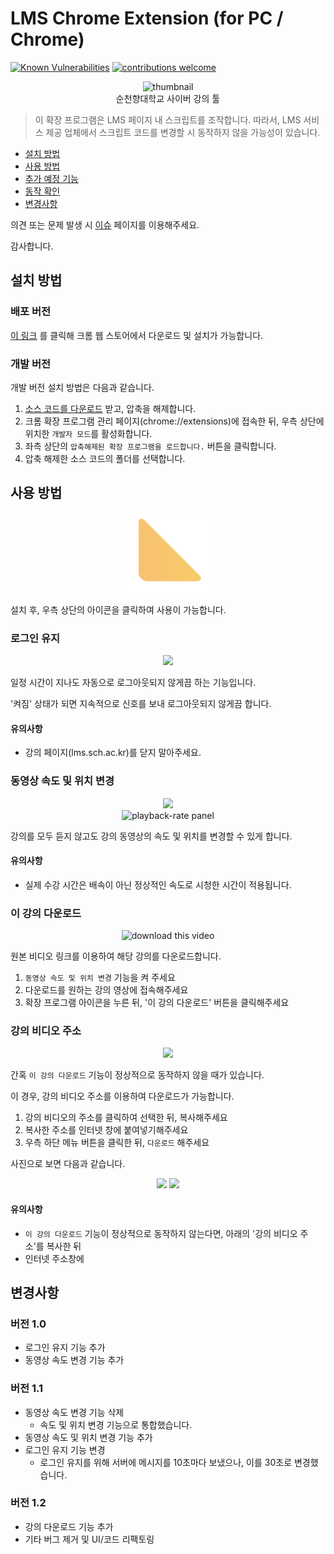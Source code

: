 # LMS Chrome Extension (for PC / Chrome)

[![Known Vulnerabilities](https://snyk.io/test/github/Gumball12/lmsplusplus/badge.svg?targetFile=package.json)](https://snyk.io/test/github/Gumball12/lmsplusplus?targetFile=package.json)
[![contributions welcome](https://img.shields.io/badge/contributions-welcome-brightgreen.svg?style=flat)](https://github.com/Gumball12/lmsplusplus/issues)

<p align="center">
  <img src="https://i.imgur.com/cGOcVlO.png" alt="thumbnail">
  <br>
  순천향대학교 사이버 강의 툴
</p>

> 이 확장 프로그램은 LMS 페이지 내 스크립트를 조작합니다. 따라서, LMS 서비스 제공 업체에서 스크립트 코드를 변경할 시 동작하지 않을 가능성이 있습니다.

* [설치 방법](#설치-방법)
* [사용 방법](#사용-방법)
* [추가 예정 기능](#추가-예정-기능)
* [동작 확인](#동작-확인)
* [변경사항](#변경사항)

의견 또는 문제 발생 시 [이슈](https://github.com/Gumball12/lms-playbackrate-extension/issues) 페이지를 이용해주세요.

감사합니다.

## 설치 방법

### 배포 버전

[이 링크](https://chrome.google.com/webstore/detail/lms%20%20/kdnnjmhhabnalhbpppkocnplmmebmobh) 를 클릭해 크롬 웹 스토어에서 다운로드 및 설치가 가능합니다.

### 개발 버전

개발 버전 설치 방법은 다음과 같습니다.

1. [소스 코드를 다운로드](https://github.com/Gumball12/lmsplusplus/archive/master.zip) 받고, 압축을 해제합니다.
1. 크롬 확장 프로그램 관리 페이지(chrome://extensions)에 접속한 뒤, 우측 상단에 위치한 `개발자 모드`를 활성화합니다.
1. 좌측 상단의 `압축해제된 확장 프로그램을 로드합니다.` 버튼을 클릭합니다.
1. 압축 해제한 소스 코드의 폴더를 선택합니다.

## 사용 방법

<p align="center">
  <img src="./images/favicon-128x128.png" alt="favicon">
</p>

설치 후, 우측 상단의 아이콘을 클릭하여 사용이 가능합니다.

### 로그인 유지

<p align="center">
  <img src="https://i.imgur.com/WzT0shn.png" height="220">
</p>

일정 시간이 지나도 자동으로 로그아웃되지 않게끔 하는 기능입니다.

'켜짐' 상태가 되면 지속적으로 신호를 보내 로그아웃되지 않게끔 합니다.

#### 유의사항

* 강의 페이지(lms.sch.ac.kr)를 닫지 말아주세요.

### 동영상 속도 및 위치 변경

<p align="center">
  <img src="https://i.imgur.com/KBfKjrw.png" height="220">
  <br>
  <img src="https://i.imgur.com/deD2cq1.png" alt="playback-rate panel" height="220">
</p>

강의를 모두 듣지 않고도 강의 동영상의 속도 및 위치를 변경할 수 있게 합니다.

#### 유의사항

* 실제 수강 시간은 배속이 아닌 정상적인 속도로 시청한 시간이 적용됩니다.

### 이 강의 다운로드

<p align="center">
  <img src="https://i.imgur.com/Doev26S.png" alt="download this video" height="220">
</p>

원본 비디오 링크를 이용하여 해당 강의를 다운로드합니다.

1. `동영상 속도 및 위치 변경` 기능을 켜 주세요
1. 다운로드를 원하는 강의 영상에 접속해주세요
1. 확장 프로그램 아이콘을 누른 뒤, '이 강의 다운로드' 버튼을 클릭해주세요

### 강의 비디오 주소

<p align="center">
  <img src="https://i.imgur.com/tDa9zPR.png" height="220">
</p>

간혹 `이 강의 다운로드` 기능이 정상적으로 동작하지 않을 때가 있습니다.

이 경우, 강의 비디오 주소를 이용하여 다운로드가 가능합니다.

1. 강의 비디오의 주소를 클릭하여 선택한 뒤, 복사해주세요
1. 복사한 주소를 인터넷 창에 붙여넣기해주세요
1. 우측 하단 메뉴 버튼을 클릭한 뒤, `다운로드` 해주세요

사진으로 보면 다음과 같습니다.

<p align="center">
  <img src="https://i.imgur.com/CkctUQ7.png" height="180">
  <img src="https://i.imgur.com/JpQBmKB.png" height="180">
</p>

#### 유의사항

* `이 강의 다운로드` 기능이 정상적으로 동작하지 않는다면, 아래의 '강의 비디오 주소'를 복사한 뒤
* 인터넷 주소창에 

## 변경사항

### 버전 1.0

* 로그인 유지 기능 추가
* 동영상 속도 변경 기능 추가

### 버전 1.1

* 동영상 속도 변경 기능 삭제
    * 속도 및 위치 변경 기능으로 통합했습니다.
* 동영상 속도 및 위치 변경 기능 추가
* 로그인 유지 기능 변경
    * 로그인 유지를 위해 서버에 메시지를 10초마다 보냈으나, 이를 30초로 변경했습니다.

### 버전 1.2

* 강의 다운로드 기능 추가
* 기타 버그 제거 및 UI/코드 리팩토링
